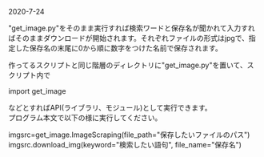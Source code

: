 2020-7-24

"get\_image.py"をそのまま実行すれば検索ワードと保存名が聞かれて入力すればそのままダウンロードが開始されます。それぞれファイルの形式はjpgで、指定した保存名の末尾に0から順に数字をつけた名前で保存されます。

作ってるスクリプトと同じ階層のディレクトリに"get\_image.py"を置いて、スクリプト内で

import get\_image

などとすればAPI(ライブラリ、モジュール)として実行できます。  
プログラム本文で以下の様に実行してください。

imgsrc=get\_image.ImageScraping(file\_path="保存したいファイルのパス")  
imgsrc.download\_img(keyword="検索したい語句", file\_name="保存名")
